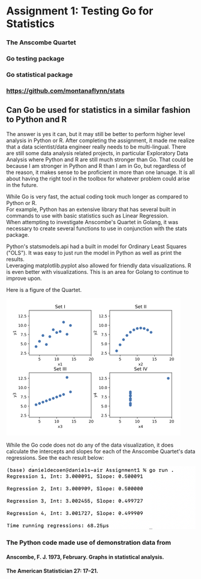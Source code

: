 # Assignment 1: Testing Go for Statistics

### The Anscombe Quartet
### Go testing package
### Go statistical package
### https://github.com/montanaflynn/stats

## Can Go be used for statistics in a similar fashion to Python and R
The answer is yes it can, but it may still be better to perform higher level analysis in Python or R. After completing the assignment, it made me realize that a data scientist/data engineer really needs to be multi-lingual. There are still some data analysis related projects, in particular Exploratory Data Analysis where Python and R are still much stronger than Go. That could be because I am stronger in Python and R than I am in Go, but regardless of the reason, it makes sense to be proficient in more than one lanuage. It is all about having the right tool in the toolbox for whatever problem could arise in the future.

While Go is very fast, the actual coding took much longer as compared to Python or R.   
For example, Python has an extensive library that has several built in commands to use with basic statistics such as Linear Regression.  
When attempting to investigate Anscombe's Quartet in Golang, it was necessary to create several functions to use in conjunction with the stats package.  

Python's statsmodels.api had a built in model for Ordinary Least Squares ("OLS"). It was easy to just run the model in Python as well as print the results.   
Leveraging matplotlib.pyplot also allowed for friendly data visualizations. R is even better with visualizations. This is an area for Golang to continue to improve upon.  

Here is a figure of the Quartet.  

![anscombe](images/fig_anscombe_Python.png)

While the Go code does not do any of the data visualization, it does calculate the intercepts and slopes for each of the Anscombe Quartet's data regressions. See the each result below:

![goresult](images/Go_Code_Results.png)


### The Python code made use of demonstration data from
#### Anscombe, F. J. 1973, February. Graphs in statistical analysis. 
####  The American Statistician 27: 17–21.
